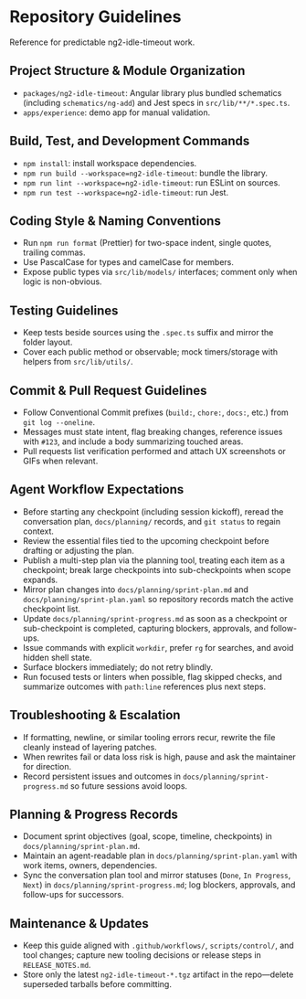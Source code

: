 # Repository Guidelines
Reference for predictable ng2-idle-timeout work.

## Project Structure & Module Organization
- `packages/ng2-idle-timeout`: Angular library plus bundled schematics (including `schematics/ng-add`) and Jest specs in `src/lib/**/*.spec.ts`.
- `apps/experience`: demo app for manual validation.

## Build, Test, and Development Commands
- `npm install`: install workspace dependencies.
- `npm run build --workspace=ng2-idle-timeout`: bundle the library.
- `npm run lint --workspace=ng2-idle-timeout`: run ESLint on sources.
- `npm run test --workspace=ng2-idle-timeout`: run Jest.

## Coding Style & Naming Conventions
- Run `npm run format` (Prettier) for two-space indent, single quotes, trailing commas.
- Use PascalCase for types and camelCase for members.
- Expose public types via `src/lib/models/` interfaces; comment only when logic is non-obvious.

## Testing Guidelines
- Keep tests beside sources using the `.spec.ts` suffix and mirror the folder layout.
- Cover each public method or observable; mock timers/storage with helpers from `src/lib/utils/`.

## Commit & Pull Request Guidelines
- Follow Conventional Commit prefixes (`build:`, `chore:`, `docs:`, etc.) from `git log --oneline`.
- Messages must state intent, flag breaking changes, reference issues with `#123`, and include a body summarizing touched areas.
- Pull requests list verification performed and attach UX screenshots or GIFs when relevant.

## Agent Workflow Expectations
- Before starting any checkpoint (including session kickoff), reread the conversation plan, `docs/planning/` records, and `git status` to regain context.
- Review the essential files tied to the upcoming checkpoint before drafting or adjusting the plan.
- Publish a multi-step plan via the planning tool, treating each item as a checkpoint; break large checkpoints into sub-checkpoints when scope expands.
- Mirror plan changes into `docs/planning/sprint-plan.md` and `docs/planning/sprint-plan.yaml` so repository records match the active checkpoint list.
- Update `docs/planning/sprint-progress.md` as soon as a checkpoint or sub-checkpoint is completed, capturing blockers, approvals, and follow-ups.
- Issue commands with explicit `workdir`, prefer `rg` for searches, and avoid hidden shell state.
- Surface blockers immediately; do not retry blindly.
- Run focused tests or linters when possible, flag skipped checks, and summarize outcomes with `path:line` references plus next steps.

## Troubleshooting & Escalation
- If formatting, newline, or similar tooling errors recur, rewrite the file cleanly instead of layering patches.
- When rewrites fail or data loss risk is high, pause and ask the maintainer for direction.
- Record persistent issues and outcomes in `docs/planning/sprint-progress.md` so future sessions avoid loops.

## Planning & Progress Records
- Document sprint objectives (goal, scope, timeline, checkpoints) in `docs/planning/sprint-plan.md`.
- Maintain an agent-readable plan in `docs/planning/sprint-plan.yaml` with work items, owners, dependencies.
- Sync the conversation plan tool and mirror statuses (`Done`, `In Progress`, `Next`) in `docs/planning/sprint-progress.md`; log blockers, approvals, and follow-ups for successors.

## Maintenance & Updates
- Keep this guide aligned with `.github/workflows/`, `scripts/control/`, and tool changes; capture new tooling decisions or release steps in `RELEASE_NOTES.md`.
- Store only the latest `ng2-idle-timeout-*.tgz` artifact in the repo—delete superseded tarballs before committing.
